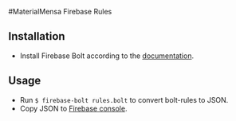#MaterialMensa Firebase Rules
## Installation
* Install Firebase Bolt according to the [documentation](https://github.com/firebase/bolt).

## Usage
* Run ```$ firebase-bolt rules.bolt``` to convert bolt-rules to JSON.
* Copy JSON to [Firebase console](https://console.firebase.google.com/).